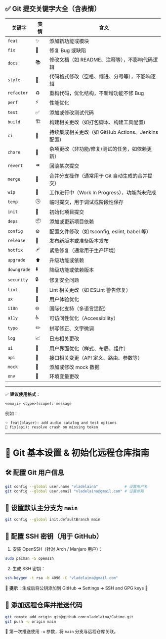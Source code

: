 ## ✅ Git 提交关键字大全（含表情）

| 关键字      | 表情 | 含义                                                |
| ----------- | ---- | --------------------------------------------------- |
| `feat`      | ✨    | 添加新功能或模块                                    |
| `fix`       | 🐛    | 修复 Bug 或缺陷                                     |
| `docs`      | 📚    | 修改文档（如 README、注释等），不影响代码逻辑       |
| `style`     | 💅    | 代码格式修改（空格、缩进、分号等），不影响逻辑      |
| `refactor`  | ♻️    | 重构代码，优化结构，不新增功能不修 Bug              |
| `perf`      | ⚡    | 性能优化                                            |
| `test`      | ✅    | 添加或修改测试代码                                  |
| `build`     | 🏗️    | 构建相关更改（如打包脚本、构建工具配置）            |
| `ci`        | 🤖    | 持续集成相关更改（如 GitHub Actions、Jenkins 配置） |
| `chore`     | 🔧    | 杂项更改（非功能/修复/测试的任务，如依赖更新）      |
| `revert`    | ⏪    | 回滚某次提交                                        |
| `merge`     | 🔀    | 合并分支操作（通常用于 Git 自动生成的合并提交）     |
| `wip`       | 🚧    | 工作进行中（Work In Progress），功能尚未完成        |
| `temp`      | 🕒    | 临时提交，用于调试或阶段性保存                      |
| `init`      | 🎉    | 初始化项目提交                                      |
| `deps`      | 📦    | 添加或更新项目依赖                                  |
| `config`    | ⚙️    | 配置文件修改（如 tsconfig, eslint, babel 等）       |
| `release`   | 🚀    | 发布新版本或准备版本发布                            |
| `hotfix`    | 🩹    | 紧急修复（通常用于生产环境）                        |
| `upgrade`   | ⬆️    | 升级功能或依赖                                      |
| `downgrade` | ⬇️    | 降级功能或依赖版本                                  |
| `security`  | 🔒    | 修复安全问题                                        |
| `lint`      | 🧹    | Lint 相关更改（如 ESLint 警告修复）                 |
| `ux`        | 🧠    | 用户体验优化                                        |
| `i18n`      | 🌐    | 国际化支持（多语言适配）                            |
| `a11y`      | ♿    | 可访问性优化（Accessibility）                       |
| `typo`      | ✏️    | 拼写修正、文字微调                                  |
| `log`       | 📈    | 日志相关更改                                        |
| `ui`        | 🎨    | 用户界面优化（样式、布局、组件）                    |
| `api`       | 🔌    | 接口相关变更（API 定义、路由、参数等）              |
| `mock`      | 🧪    | 添加或修改 mock 数据                                |
| `env`       | 🌱    | 环境变量更改                                        |

------

✅ **建议使用格式**：

```
<emoji> <type>(scope): message
```

例如：

```
✨ feat(player): add audio catalog and test options
🐛 fix(api): resolve crash on missing token
```



---

# 🚀 Git 基本设置 & 初始化远程仓库指南

## 🛠️ 配置 Git 用户信息

```bash
git config --global user.name "vladelaina"            # 设置用户名
git config --global user.email "vladelaina@gmail.com" # 设置邮箱
```

## 🌱 设置默认主分支为 `main`

```bash
git config --global init.defaultBranch main
```

## 🔐 配置 SSH 密钥（用于 GitHub）

1. 安装 OpenSSH（针对 Arch / Manjaro 用户）：

```bash
sudo pacman -S openssh
```

2. 生成 SSH 密钥：

```bash
ssh-keygen -t rsa -b 4096 -C "vladelaina@gmail.com"
```

📌 **提示**：生成后将公钥添加到 GitHub ➜ Settings ➜ SSH and GPG keys 🔑

## 🔗 添加远程仓库并推送代码

```bash
git remote add origin git@github.com:vladelaina/Catime.git
git push -u origin main
```

🚩 第一次推送使用 `-u` 参数，将 `main` 分支与远程仓库关联。

